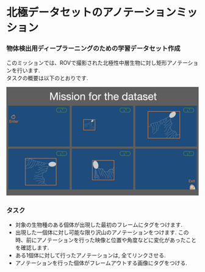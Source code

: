 # 北極データセットのアノテーションミッション

### 物体検出用ディープラーニングのための学習データセット作成
このミッションでは、ROVで撮影された北極性中層生物に対し矩形アノテーションを行います.<br>
タスクの概要は以下のとおりです.<br>

![mission](../images/mission_for_the_dataset.png)

### タスク

- 対象の生物種のある個体が出現した最初のフレームにタグをつけます. 
- 出現した一個体に対し可能な限り沢山のアノテーションをつけます. この時、前にアノテーションを行った映像と位置や角度などに変化があったことを確認します. 
- ある1個体に対して行ったアノテーションは, 全てリンクさせる.
- アノテーションを行った個体がフレームアウトする画像にタグをつける.
